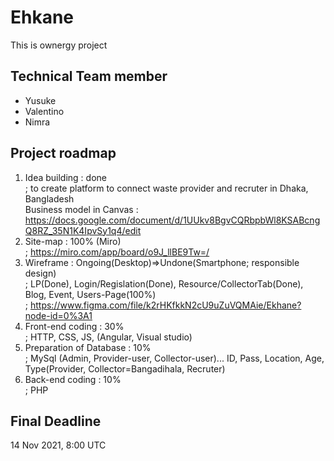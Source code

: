 # Ehkane
This is ownergy project

## Technical Team member
- Yusuke
- Valentino
- Nimra

## Project roadmap
1. Idea building : done <br>
; to create platform to connect waste provider and recruter in Dhaka, Bangladesh <br>
Business model in Canvas : https://docs.google.com/document/d/1UUkv8BgvCQRbpbWl8KSABcngQ8RZ_35N1K4IpvSy1q4/edit <br>
2. Site-map : 100% (Miro) <br>
; https://miro.com/app/board/o9J_llBE9Tw=/ <br>
3. Wireframe : Ongoing(Desktop)=>Undone(Smartphone; responsible design) <br>
; LP(Done), Login/Regislation(Done), Resource/CollectorTab(Done), Blog, Event, Users-Page(100%) <br>
; https://www.figma.com/file/k2rHKfkkN2cU9uZuVQMAie/Ekhane?node-id=0%3A1 <br>
4. Front-end coding : 30% <br>
; HTTP, CSS, JS, (Angular, Visual studio) <br>
5. Preparation of Database : 10% <br>
; MySql (Admin, Provider-user, Collector-user)... ID, Pass, Location, Age, Type(Provider, Collector=Bangadihala, Recruter) <br>
6. Back-end coding : 10% <br>
; PHP <br>


## Final Deadline
14 Nov 2021, 8:00 UTC
